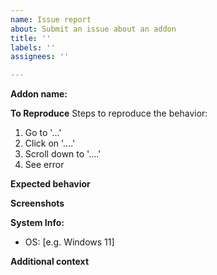 ```yaml
---
name: Issue report
about: Submit an issue about an addon
title: ''
labels: ''
assignees: ''

---
```


**Addon name:**


**To Reproduce**
Steps to reproduce the behavior:
1. Go to '...'
2. Click on '....'
3. Scroll down to '....'
4. See error

**Expected behavior**


**Screenshots**


**System Info:**
 - OS: [e.g. Windows 11]

**Additional context**

